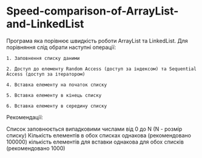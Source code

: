 # Speed-comparison-of-ArrayList-and-LinkedList
 Програма яка порівнює швидкість роботи ArrayList та LinkedList.
 Для порівняння слід обрати наступні операції: 

    1. Заповнення списку даними 

    2. Доступ до елементу Random Access (доступ за індексом) та Sequential Access (доступ за ітератором) 

    4. Вставка елементу на початок списку 

    5. Вставка елементу в кінець списку 

    6. Вставка елементу в середину списку 
 Рекомендації: 

 Список заповнюється випадковими числами від 0 до N (N - розмір списку)
 Кількість елементів в обох списках однакова (рекомендовано 100000) 
 кількість елементів для вставки однакова для обох списків (рекомендовано 1000) 
